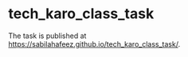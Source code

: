 # tech_karo_class_task
The task is published at  https://sabilahafeez.github.io/tech_karo_class_task/.
